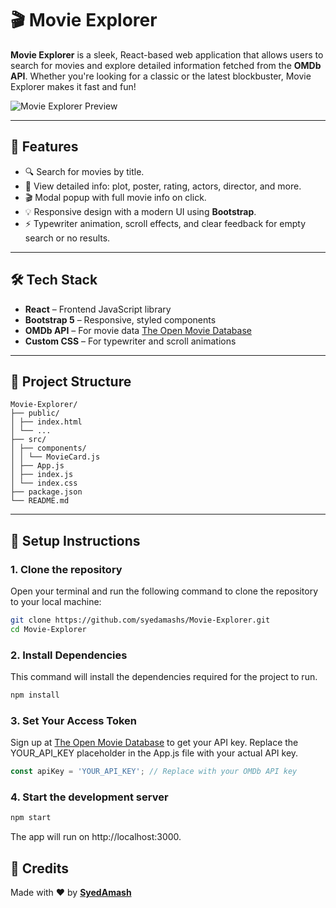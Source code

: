 # 🎬 Movie Explorer

**Movie Explorer** is a sleek, React-based web application that allows users to search for movies and explore detailed information fetched from the **OMDb API**. Whether you're looking for a classic or the latest blockbuster, Movie Explorer makes it fast and fun!

![Movie Explorer Preview](link-to-screenshot-image)

---

## 🚀 Features

- 🔍 Search for movies by title.
- 📄 View detailed info: plot, poster, rating, actors, director, and more.
- 🎬 Modal popup with full movie info on click.
- 💡 Responsive design with a modern UI using **Bootstrap**.
- ⚡ Typewriter animation, scroll effects, and clear feedback for empty search or no results.

---

## 🛠 Tech Stack

- **React** – Frontend JavaScript library
- **Bootstrap 5** – Responsive, styled components
- **OMDb API** – For movie data [The Open Movie Database](https://www.omdbapi.com/)
- **Custom CSS** – For typewriter and scroll animations

---

## 📂 Project Structure

```
Movie-Explorer/
├── public/
│ ├── index.html
│ └── ...
├── src/
│ ├── components/
│ │ └── MovieCard.js
│ ├── App.js
│ ├── index.js
│ └── index.css
├── package.json
└── README.md
```

---

## 🔧 Setup Instructions

### 1. Clone the repository
Open your terminal and run the following command to clone the repository to your local machine:
```bash
git clone https://github.com/syedamashs/Movie-Explorer.git
cd Movie-Explorer
```
### 2. Install Dependencies
This command will install the dependencies required for the project to run.
```bash
npm install
```
### 3. Set Your Access Token
Sign up at [The Open Movie Database](https://www.omdbapi.com/) to get your API key.
Replace the YOUR_API_KEY placeholder in the App.js file with your actual API key.
```js
const apiKey = 'YOUR_API_KEY'; // Replace with your OMDb API key
```

### 4. Start the development server
```bash
npm start
```
The app will run on http://localhost:3000.

## 💖 Credits
Made with ❤️ by [**SyedAmash**](https://github.com/syedamashs)
